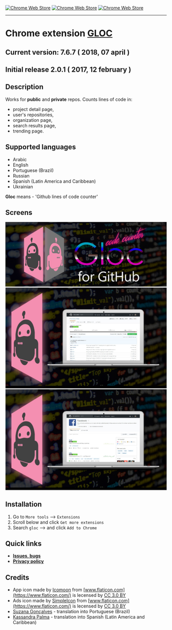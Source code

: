 [![Chrome Web Store](https://img.shields.io/chrome-web-store/d/kaodcnpebhdbpaeeemkiobcokcnegdki.svg?style=flat-square)]()
[![Chrome Web Store](https://img.shields.io/chrome-web-store/v/kaodcnpebhdbpaeeemkiobcokcnegdki.svg?style=flat-square)]()
[![Chrome Web Store](https://img.shields.io/chrome-web-store/rating-count/kaodcnpebhdbpaeeemkiobcokcnegdki.svg?style=flat-square)]()
___

# Chrome extension [GLOC](https://chrome.google.com/webstore/detail/gloc-github-counter-lines/kaodcnpebhdbpaeeemkiobcokcnegdki?utm_source=chrome-ntp-icon)
## **Current version: 7.6.7** ( 2018, 07 april )
## **Initial release 2.0.1** ( 2017, 12 february )


## Description
Works for **public** and **private** repos.
Counts lines of code in:
- project detail page,
- user's repositories,
- organization page,
- search results page, 
- trending page.

## Supported languages
- Arabic
- English
- Portuguese (Brazil)
- Russian
- Spanish (Latin America and Caribbean)
- Ukrainian

**Gloc** means - 'Github lines of code counter'


## Screens
![Promo](screens/ads_spoiler.jpg)
![Project page](screens/single_repo.jpg)
![Many repos](screens/many_repos.jpg)


## Installation
1. Go to `More tools` --> `Extensions`
2. Scroll below and click `Get more extensions`
3. Search `gloc` --> and click `Add to Chrome`


## **Quick links**
* **[Issues, bugs](https://github.com/artem-solovev/gloc/issues)**
* **[Privacy policy](PRIVACY.md)**


## **Credits**
* App icon made by [Icomoon](https://www.flaticon.com/authors/icomoon) from [www.flaticon.com](https://www.flaticon.com/) is lecensed by [CC 3.0 BY](http://creativecommons.org/licenses/by/3.0)
* Ads icon made by [SimpleIcon](https://www.flaticon.com/authors/simpleicon) from [www.flaticon.com](https://www.flaticon.com/) is lecensed by [CC 3.0 BY](http://creativecommons.org/licenses/by/3.0)
* [Suzana Gonçalves](https://www.facebook.com/suzana.goncalves.9041) - translation into Portuguese (Brazil)
* [Kassandra Palma](https://www.facebook.com/kazzandra666) - translation into Spanish (Latin America and Caribbean)
